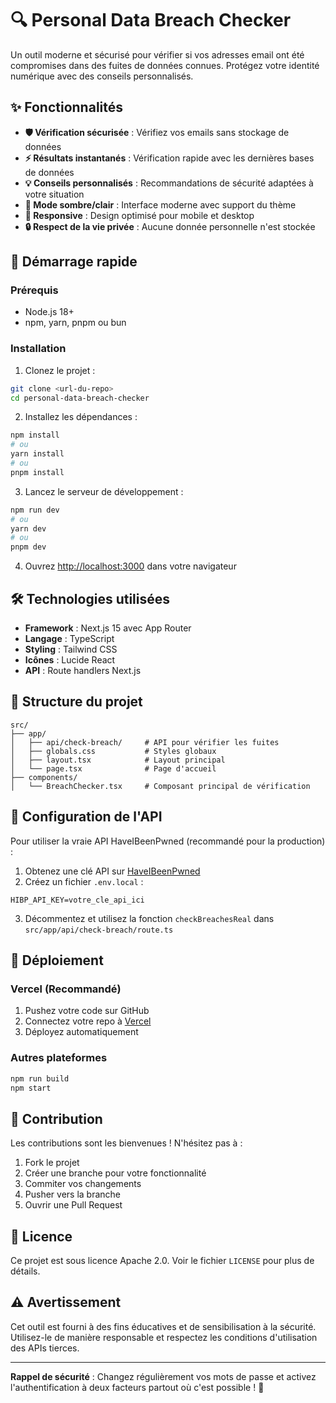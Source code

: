 # 🔍 Personal Data Breach Checker

Un outil moderne et sécurisé pour vérifier si vos adresses email ont été compromises dans des fuites de données connues. Protégez votre identité numérique avec des conseils personnalisés.

## ✨ Fonctionnalités

- **🛡️ Vérification sécurisée** : Vérifiez vos emails sans stockage de données
- **⚡ Résultats instantanés** : Vérification rapide avec les dernières bases de données
- **💡 Conseils personnalisés** : Recommandations de sécurité adaptées à votre situation
- **🌙 Mode sombre/clair** : Interface moderne avec support du thème
- **📱 Responsive** : Design optimisé pour mobile et desktop
- **🔒 Respect de la vie privée** : Aucune donnée personnelle n'est stockée

## 🚀 Démarrage rapide

### Prérequis

- Node.js 18+ 
- npm, yarn, pnpm ou bun

### Installation

1. Clonez le projet :
```bash
git clone <url-du-repo>
cd personal-data-breach-checker
```

2. Installez les dépendances :
```bash
npm install
# ou
yarn install
# ou
pnpm install
```

3. Lancez le serveur de développement :
```bash
npm run dev
# ou
yarn dev
# ou
pnpm dev
```

4. Ouvrez [http://localhost:3000](http://localhost:3000) dans votre navigateur

## 🛠️ Technologies utilisées

- **Framework** : Next.js 15 avec App Router
- **Langage** : TypeScript
- **Styling** : Tailwind CSS
- **Icônes** : Lucide React
- **API** : Route handlers Next.js

## 📁 Structure du projet

```
src/
├── app/
│   ├── api/check-breach/     # API pour vérifier les fuites
│   ├── globals.css           # Styles globaux
│   ├── layout.tsx            # Layout principal
│   └── page.tsx              # Page d'accueil
├── components/
│   └── BreachChecker.tsx     # Composant principal de vérification
```

## 🔧 Configuration de l'API

Pour utiliser la vraie API HaveIBeenPwned (recommandé pour la production) :

1. Obtenez une clé API sur [HaveIBeenPwned](https://haveibeenpwned.com/API/Key)
2. Créez un fichier `.env.local` :
```env
HIBP_API_KEY=votre_cle_api_ici
```
3. Décommentez et utilisez la fonction `checkBreachesReal` dans `src/app/api/check-breach/route.ts`

## 🚀 Déploiement

### Vercel (Recommandé)

1. Pushez votre code sur GitHub
2. Connectez votre repo à [Vercel](https://vercel.com)
3. Déployez automatiquement

### Autres plateformes

```bash
npm run build
npm start
```

## 🤝 Contribution

Les contributions sont les bienvenues ! N'hésitez pas à :

1. Fork le projet
2. Créer une branche pour votre fonctionnalité
3. Commiter vos changements
4. Pusher vers la branche
5. Ouvrir une Pull Request

## 📄 Licence

Ce projet est sous licence Apache 2.0. Voir le fichier `LICENSE` pour plus de détails.

## ⚠️ Avertissement

Cet outil est fourni à des fins éducatives et de sensibilisation à la sécurité. Utilisez-le de manière responsable et respectez les conditions d'utilisation des APIs tierces.

---

**Rappel de sécurité** : Changez régulièrement vos mots de passe et activez l'authentification à deux facteurs partout où c'est possible ! 🔐
